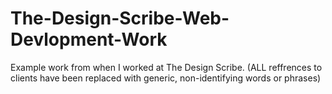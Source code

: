 # The-Design-Scribe-Web-Devlopment-Work
Example work from when I worked at The Design Scribe. (ALL reffrences to clients have been replaced with generic, non-identifying words or phrases)
